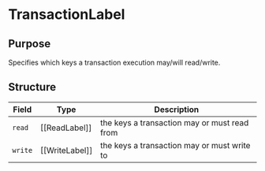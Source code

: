 # TransactionLabel

## Purpose

Specifies which keys a transaction execution may/will read/write.

## Structure

| Field   | Type           | Description                                  |
|---------|----------------|----------------------------------------------|
| `read`  | [[ReadLabel]]  | the keys a transaction may or must read from |
| `write` | [[WriteLabel]] | the keys a transaction may or must write to  |

<!--
This is *not* a message in its own right, but this type is used in the fields of other messages.
-->
